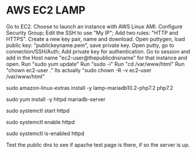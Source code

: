 # AWS EC2 LAMP

Go to EC2.
Choose to launch an instance with AWS Linux AMI.
Configure Security Group; Edit the SSH to use "My IP"; Add two rules: "HTTP and HTTPS".
Create a new key pair, name and download.
Open puttygen, load public key: "publickeyname.pem", save private key.
Open putty, go to connection/SSH/Auth; Add private key for authentication.
Go to session and add in the Host name "ec2-user@thepublicdnsname" for that instance and open.
Run "sudo yum update"
Run "sudo -i"
Run "cd /var/www/html"
Run "chown ec2-user ."
Its actually "sudo chown -R -v ec2-user /var/www/html"

sudo amazon-linux-extras install -y lamp-mariadb10.2-php7.2 php7.2

sudo yum install -y httpd mariadb-server

sudo systemctl start httpd

sudo systemctl enable httpd

sudo systemctl is-enabled httpd

Test the public dns to see if apache test page is there, if so the server is up.



